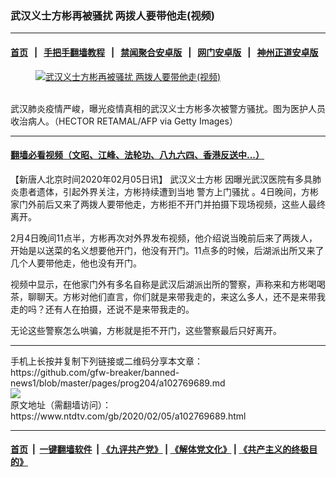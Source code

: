 ### 武汉义士方彬再被骚扰 两拨人要带他走(视频)
------------------------

#### [首页](https://github.com/gfw-breaker/banned-news1/blob/master/README.md) &nbsp;&nbsp;|&nbsp;&nbsp; [手把手翻墙教程](https://github.com/gfw-breaker/guides/wiki) &nbsp;&nbsp;|&nbsp;&nbsp; [禁闻聚合安卓版](https://github.com/gfw-breaker/bn-android) &nbsp;&nbsp;|&nbsp;&nbsp; [网门安卓版](https://github.com/oGate2/oGate) &nbsp;&nbsp;|&nbsp;&nbsp; [神州正道安卓版](https://github.com/SzzdOgate/update) 



<div><div class="featured_image">
 <a href="https://i.ntdtv.com/assets/uploads/2020/02/GettyImages-1197528073-800x450-1.jpg" target="_blank">
  <figure>
   <img alt="武汉义士方彬再被骚扰 两拨人要带他走(视频)" src="https://i.ntdtv.com/assets/uploads/2020/02/GettyImages-1197528073-800x450-1-800x450.jpg"/>
  </figure><br/>
 </a>
 <span class="caption">
  武汉肺炎疫情严峻，曝光疫情真相的武汉义士方彬多次被警方骚扰。图为医护人员收治病人。（HECTOR RETAMAL/AFP via Getty Images）
 </span>
</div>
</div><hr/>

#### [翻墙必看视频（文昭、江峰、法轮功、八九六四、香港反送中...）](https://github.com/gfw-breaker/banned-news1/blob/master/pages/link3.md)

<div><div class="post_content" itemprop="articleBody">
 <p>
  【新唐人北京时间2020年02月05日讯】
  <ok href="https://www.ntdtv.com/gb/武汉义士方彬.htm">
   武汉义士方彬
  </ok>
  因曝光武汉医院有多具肺炎患者遗体，引起外界关注，方彬持续遭到当地
  <ok href="https://www.ntdtv.com/gb/警方上门骚扰.htm">
   警方上门骚扰
  </ok>
  。4日晚间，方彬家门外前后又来了两拨人要带他走，方彬拒不开门并拍摄下现场视频，这些人最终离开。
 </p>
 <p>
  2月4日晚间11点半，方彬再次对外界发布视频，他介绍说当晚前后来了两拨人，开始是以送菜的名义想要他开门，他没有开门。11点多的时候，后湖派出所又来了几个人要带他走，他也没有开门。
 </p>
 <p>
  视频中显示，在他家门外有多名自称是武汉后湖派出所的警察，声称来和方彬喝喝茶，聊聊天。方彬对他们直言，你们就是来带我走的，来这么多人，还不是来带我走的吗？还有人在拍摄，还说不是来带我走的。
 </p>
 <p>
  无论这些警察怎么哄骗，方彬就是拒不开门，这些警察最后只好离开。
 </p>
</div></div>
<hr/>
手机上长按并复制下列链接或二维码分享本文章：<br/>
https://github.com/gfw-breaker/banned-news1/blob/master/pages/prog204/a102769689.md <br/>
<a href='https://github.com/gfw-breaker/banned-news1/blob/master/pages/prog204/a102769689.md'><img src='https://github.com/gfw-breaker/banned-news1/blob/master/pages/prog204/a102769689.md.png'/></a> <br/>
原文地址（需翻墙访问）：https://www.ntdtv.com/gb/2020/02/05/a102769689.html


------------------------
#### [首页](https://github.com/gfw-breaker/banned-news1/blob/master/README.md) &nbsp;|&nbsp; [一键翻墙软件](https://github.com/gfw-breaker/nogfw/blob/master/README.md) &nbsp;| [《九评共产党》](https://github.com/gfw-breaker/9ping.md/blob/master/README.md#九评之一评共产党是什么) | [《解体党文化》](https://github.com/gfw-breaker/jtdwh.md/blob/master/README.md) | [《共产主义的终极目的》](https://github.com/gfw-breaker/gczydzjmd.md/blob/master/README.md)


<img src='http://gfw-breaker.win/banned-news/pages/prog204/a102769689.md' width='0px' height='0px'/>